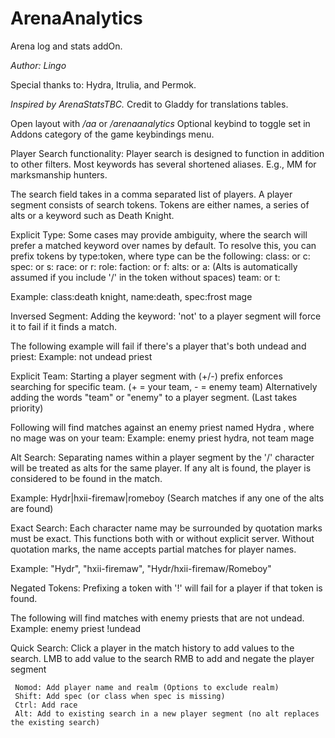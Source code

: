 # ArenaAnalytics
Arena log and stats addOn.

*Author: Lingo*

Special thanks to: 
Hydra, Itrulia, and Permok.

*Inspired by ArenaStatsTBC.*
Credit to Gladdy for translations tables.

Open layout with */aa* or */arenaanalytics*
Optional keybind to toggle set in Addons category of the game keybindings menu.


Player Search functionality:
 Player search is designed to function in addition to other filters.
 Most keywords has several shortened aliases. E.g., MM for marksmanship hunters.

 The search field takes in a comma separated list of players.
 A player segment consists of search tokens.
 Tokens are either names, a series of alts or a keyword such as Death Knight.
 
 Explicit Type:
   Some cases may provide ambiguity, where the search will prefer a matched keyword over names by default.
   To resolve this, you can prefix tokens by type:token, where type can be the following:
     class: or c:
     spec: or s:
     race: or r:
     role:
     faction: or f:
     alts: or a:   (Alts is automatically assumed if you include '/' in the token without spaces)
     team: or t:
   
   Example: class:death knight, name:death, spec:frost mage

 Inversed Segment:
   Adding the keyword: 'not' to a player segment will force it to fail if it finds a match.
   
   The following example will fail if there's a player that's both undead and priest:
   Example: not undead priest

 Explicit Team:
   Starting a player segment with (+/-) prefix enforces searching for specific team. (+ = your team, - = enemy team)
   Alternatively adding the words "team" or "enemy" to a player segment. (Last takes priority)

   Following will find matches against an enemy priest named Hydra , where no mage was on your team:
   Example: enemy priest hydra, not team mage

 Alt Search:
   Separating names within a player segment by the '/' character will be treated as alts for the same player.
   If any alt is found, the player is considered to be found in the match.
   
   Example: Hydr|hxii-firemaw|romeboy (Search matches if any one of the alts are found)

 Exact Search:
   Each character name may be surrounded by quotation marks must be exact. This functions both with or without explicit server.
   Without quotation marks, the name accepts partial matches for player names.
   
   Example: "Hydr", "hxii-firemaw", "Hydr/hxii-firemaw/Romeboy"

 Negated Tokens:
   Prefixing a token with '!' will fail for a player if that token is found.

   The following will find matches with enemy priests that are not undead.
   Example: enemy priest !undead

 Quick Search:
   Click a player in the match history to add values to the search.
     LMB to add value to the search
     RMB to add and negate the player segment

     Nomod: Add player name and realm (Options to exclude realm)
     Shift: Add spec (or class when spec is missing)
     Ctrl: Add race
     Alt: Add to existing search in a new player segment (no alt replaces the existing search)